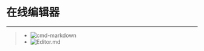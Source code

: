 # 在线编辑器

----

> * ![cmd-markdown](https://www.zybuluo.com/mdeditor)
> * ![Editor.md](http://editor.md.ipandao.com/)
